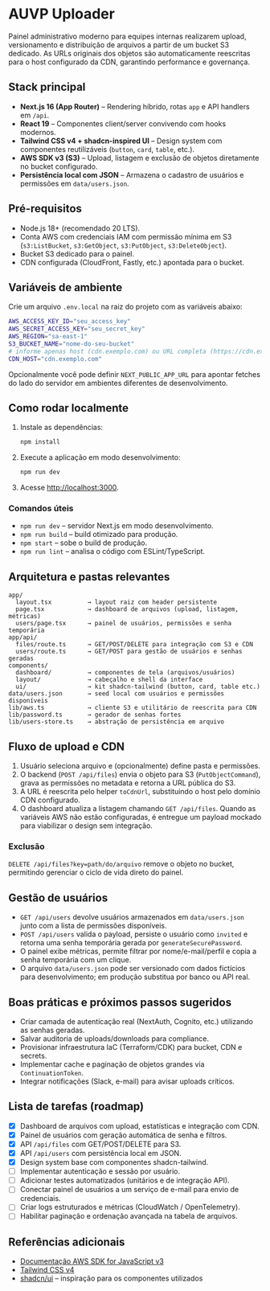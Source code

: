 # AUVP Uploader

Painel administrativo moderno para equipes internas realizarem upload, versionamento e distribuição de arquivos a partir de um bucket S3 dedicado. As URLs originais dos objetos são automaticamente reescritas para o host configurado da CDN, garantindo performance e governança.

## Stack principal

- **Next.js 16 (App Router)** – Rendering híbrido, rotas `app` e API handlers em `/api`.
- **React 19** – Componentes client/server convivendo com hooks modernos.
- **Tailwind CSS v4 + shadcn-inspired UI** – Design system com componentes reutilizáveis (`button`, `card`, `table`, etc.).
- **AWS SDK v3 (S3)** – Upload, listagem e exclusão de objetos diretamente no bucket configurado.
- **Persistência local com JSON** – Armazena o cadastro de usuários e permissões em `data/users.json`.

## Pré-requisitos

- Node.js 18+ (recomendado 20 LTS).
- Conta AWS com credenciais IAM com permissão mínima em S3 (`s3:ListBucket`, `s3:GetObject`, `s3:PutObject`, `s3:DeleteObject`).
- Bucket S3 dedicado para o painel.
- CDN configurada (CloudFront, Fastly, etc.) apontada para o bucket.

## Variáveis de ambiente

Crie um arquivo `.env.local` na raiz do projeto com as variáveis abaixo:

```bash
AWS_ACCESS_KEY_ID="seu_access_key"
AWS_SECRET_ACCESS_KEY="seu_secret_key"
AWS_REGION="sa-east-1"
S3_BUCKET_NAME="nome-do-seu-bucket"
# informe apenas host (cdn.exemplo.com) ou URL completa (https://cdn.exemplo.com)
CDN_HOST="cdn.exemplo.com"
```

Opcionalmente você pode definir `NEXT_PUBLIC_APP_URL` para apontar fetches do lado do servidor em ambientes diferentes de desenvolvimento.

## Como rodar localmente

1. Instale as dependências:
   ```bash
   npm install
   ```
2. Execute a aplicação em modo desenvolvimento:
   ```bash
   npm run dev
   ```
3. Acesse [http://localhost:3000](http://localhost:3000).

### Comandos úteis

- `npm run dev` – servidor Next.js em modo desenvolvimento.
- `npm run build` – build otimizado para produção.
- `npm start` – sobe o build de produção.
- `npm run lint` – analisa o código com ESLint/TypeScript.

## Arquitetura e pastas relevantes

```
app/
  layout.tsx          → layout raiz com header persistente
  page.tsx            → dashboard de arquivos (upload, listagem, métricas)
  users/page.tsx      → painel de usuários, permissões e senha temporária
app/api/
  files/route.ts      → GET/POST/DELETE para integração com S3 e CDN
  users/route.ts      → GET/POST para gestão de usuários e senhas geradas
components/
  dashboard/          → componentes de tela (arquivos/usuários)
  layout/             → cabeçalho e shell da interface
  ui/                 → kit shadcn-tailwind (button, card, table etc.)
data/users.json       → seed local com usuários e permissões disponíveis
lib/aws.ts            → cliente S3 e utilitário de reescrita para CDN
lib/password.ts       → gerador de senhas fortes
lib/users-store.ts    → abstração de persistência em arquivo
```

## Fluxo de upload e CDN

1. Usuário seleciona arquivo e (opcionalmente) define pasta e permissões.
2. O backend (`POST /api/files`) envia o objeto para S3 (`PutObjectCommand`), grava as permissões no metadata e retorna a URL pública do S3.
3. A URL é reescrita pelo helper `toCdnUrl`, substituindo o host pelo domínio CDN configurado.
4. O dashboard atualiza a listagem chamando `GET /api/files`. Quando as variáveis AWS não estão configuradas, é entregue um payload mockado para viabilizar o design sem integração.

### Exclusão

`DELETE /api/files?key=path/do/arquivo` remove o objeto no bucket, permitindo gerenciar o ciclo de vida direto do painel.

## Gestão de usuários

- `GET /api/users` devolve usuários armazenados em `data/users.json` junto com a lista de permissões disponíveis.
- `POST /api/users` valida o payload, persiste o usuário como `invited` e retorna uma senha temporária gerada por `generateSecurePassword`.
- O painel exibe métricas, permite filtrar por nome/e-mail/perfil e copia a senha temporária com um clique.
- O arquivo `data/users.json` pode ser versionado com dados fictícios para desenvolvimento; em produção substitua por banco ou API real.

## Boas práticas e próximos passos sugeridos

- Criar camada de autenticação real (NextAuth, Cognito, etc.) utilizando as senhas geradas.
- Salvar auditoria de uploads/downloads para compliance.
- Provisionar infraestrutura IaC (Terraform/CDK) para bucket, CDN e secrets.
- Implementar cache e paginação de objetos grandes via `ContinuationToken`.
- Integrar notificações (Slack, e-mail) para avisar uploads críticos.

## Lista de tarefas (roadmap)

- [x] Dashboard de arquivos com upload, estatísticas e integração com CDN.
- [x] Painel de usuários com geração automática de senha e filtros.
- [x] API `/api/files` com GET/POST/DELETE para S3.
- [x] API `/api/users` com persistência local em JSON.
- [x] Design system base com componentes shadcn-tailwind.
- [ ] Implementar autenticação e sessão por usuário.
- [ ] Adicionar testes automatizados (unitários e de integração API).
- [ ] Conectar painel de usuários a um serviço de e-mail para envio de credenciais.
- [ ] Criar logs estruturados e métricas (CloudWatch / OpenTelemetry).
- [ ] Habilitar paginação e ordenação avançada na tabela de arquivos.

## Referências adicionais

- [Documentação AWS SDK for JavaScript v3](https://docs.aws.amazon.com/AWSJavaScriptSDK/v3/latest/index.html)
- [Tailwind CSS v4](https://tailwindcss.com/docs)
- [shadcn/ui](https://ui.shadcn.com/) – inspiração para os componentes utilizados
